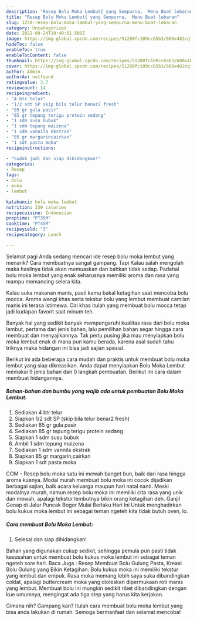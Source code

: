 ```yaml
---
description: "Resep Bolu Moka Lembut{ yang Sempurna,  Menu Buat lebaran"
title: "Resep Bolu Moka Lembut{ yang Sempurna,  Menu Buat lebaran"
slug: 1258-resep-bolu-moka-lembut-yang-sempurna-menu-buat-lebaran
category: Uncategorized
date: 2022-09-24T19:40:51.509Z
image: https://img-global.cpcdn.com/recipes/51280fc109cc65b3/680x482cq70/bolu-moka-lembut-foto-resep-utama.jpg
hideToc: false
enableToc: true
enableTocContent: false
thumbnail: https://img-global.cpcdn.com/recipes/51280fc109cc65b3/680x482cq70/bolu-moka-lembut-foto-resep-utama.jpg
cover: https://img-global.cpcdn.com/recipes/51280fc109cc65b3/680x482cq70/bolu-moka-lembut-foto-resep-utama.jpg
author: Admin
authorAv: notfound
ratingvalue: 3.7
reviewcount: 14
recipeingredient:
- "4 btr telur"
- "1/2 sdt SP skip bila telur benar2 fresh"
- "85 gr gula pasir"
- "85 gr tepung terigu protein sedang"
- "1 sdm susu bubuk"
- "1 sdm tepung maizena"
- "1 sdm vannila ekstrak"
- "85 gr margarincairkan"
- "1 sdt pasta moka"
recipeinstructions:

- "Sudah jadi dan siap dihidangkan!"
categories:
- Resep
tags:
- bolu
- moka
- lembut

katakunci: bolu moka lembut 
nutrition: 259 calories
recipecuisine: Indonesian
preptime: "PT35M"
cooktime: "PT45M"
recipeyield: "3"
recipecategory: Lunch

---
```



Selamat pagi Anda sedang mencari ide resep bolu moka lembut yang menarik? Cara membuatnya sangat gampang. Tapi Kalau salah mengolah maka hasilnya tidak akan memuaskan dan bahkan tidak sedap. Padahal bolu moka lembut yang enak seharusnya memiliki aroma dan rasa yang mampu memancing selera kita.


Kalau suka makanan manis, pasti kamu bakal ketagihan saat mencoba bolu mocca. Aroma wangi khas serta tekstur bolu yang lembut membuat camilan manis ini terasa istimewa. Ciri khas itulah yang membuat bolu mocca tetap jadi kudapan favorit saat minum teh.

Banyak hal yang sedikit banyak mempengaruhi kualitas rasa dari bolu moka lembut, pertama dari jenis bahan, lalu pemilihan bahan segar hingga cara membuat dan menyajikannya. Tak perlu pusing jika mau menyiapkan bolu moka lembut enak di mana pun kamu berada, karena asal sudah tahu triknya maka hidangan ini bisa jadi sajian spesial.


Berikut ini ada beberapa cara mudah dan praktis untuk membuat bolu moka lembut yang siap dikreasikan. Anda dapat menyiapkan Bolu Moka Lembut memakai 9 jenis bahan dan 0 langkah pembuatan. Berikut ini cara dalam membuat hidangannya.

<!--inarticleads1-->

##### Bahan-bahan dan bumbu yang wajib ada untuk pembuatan Bolu Moka Lembut:

1. Sediakan 4 btr telur
1. Siapkan 1/2 sdt SP (skip bila telur benar2 fresh)
1. Sediakan 85 gr gula pasir
1. Sediakan 85 gr tepung terigu protein sedang
1. Siapkan 1 sdm susu bubuk
1. Ambil 1 sdm tepung maizena
1. Sediakan 1 sdm vannila ekstrak
1. Siapkan 85 gr margarin,cairkan
1. Siapkan 1 sdt pasta moka


COM - Resep bolu moka satu ini mewah banget bun, baik dari rasa hingga aroma kuenya. Modal murah membuat bolu moka ini cocok dijadikan berbagai sajian, baik acara keluarga maupun hari natal nanti. Meski modalnya murah, namun resep bolu moka ini memiliki cita rasa yang unik dan mewah, apalagi tekstur lembutnya bikin orang ketagihan deh. Ganjil Genap di Jalur Puncak Bogor Mulai Berlaku Hari Ini Untuk menghadirkan bolu kukus moka lembut ini sebagai teman ngeteh kita tidak butuh oven, lo. 

<!--inarticleads2-->

##### Cara membuat Bolu Moka Lembut:


1. Selesai dan siap dihidangkan!

Bahan yang digunakan cukup sedikit, sehingga pemula pun pasti tidak kesusahan untuk membuat bolu kukus moka lembut ini sebagai teman ngeteh sore hari. Baca Juga : Resep Membuat Bolu Gulung Pasta, Kreasi Bolu Gulung yang Bikin Ketagihan. Bolu kukus moka ini memiliki tekstur yang lembut dan empuk. Rasa moka memang lebih saya suka dibandingkan coklat, apalagi buttercream moka yang dioleskan dipermukaan roti manis yang lembut. Membuat bolu ini mungkin sedikit ribet dibandingkan dengan kue umumnya, mengingat ada tiga step yang harus kita kerjakan. 

Gimana nih? Gampang kan? Itulah cara membuat bolu moka lembut yang bisa anda lakukan di rumah. Semoga bermanfaat dan selamat mencoba!
